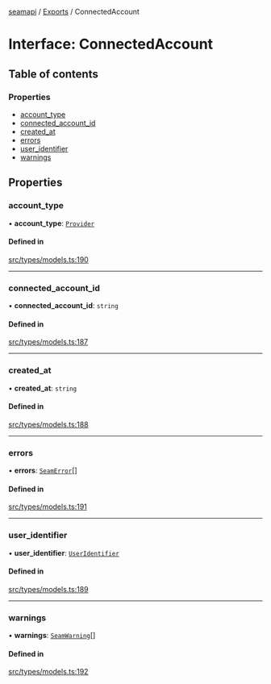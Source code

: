 [seamapi](../README.md) / [Exports](../modules.md) / ConnectedAccount

# Interface: ConnectedAccount

## Table of contents

### Properties

- [account\_type](ConnectedAccount.md#account_type)
- [connected\_account\_id](ConnectedAccount.md#connected_account_id)
- [created\_at](ConnectedAccount.md#created_at)
- [errors](ConnectedAccount.md#errors)
- [user\_identifier](ConnectedAccount.md#user_identifier)
- [warnings](ConnectedAccount.md#warnings)

## Properties

### account\_type

• **account\_type**: [`Provider`](../enums/Provider.md)

#### Defined in

[src/types/models.ts:190](https://github.com/seamapi/javascript/blob/main/src/types/models.ts#L190)

___

### connected\_account\_id

• **connected\_account\_id**: `string`

#### Defined in

[src/types/models.ts:187](https://github.com/seamapi/javascript/blob/main/src/types/models.ts#L187)

___

### created\_at

• **created\_at**: `string`

#### Defined in

[src/types/models.ts:188](https://github.com/seamapi/javascript/blob/main/src/types/models.ts#L188)

___

### errors

• **errors**: [`SeamError`](SeamError.md)[]

#### Defined in

[src/types/models.ts:191](https://github.com/seamapi/javascript/blob/main/src/types/models.ts#L191)

___

### user\_identifier

• **user\_identifier**: [`UserIdentifier`](UserIdentifier.md)

#### Defined in

[src/types/models.ts:189](https://github.com/seamapi/javascript/blob/main/src/types/models.ts#L189)

___

### warnings

• **warnings**: [`SeamWarning`](SeamWarning.md)[]

#### Defined in

[src/types/models.ts:192](https://github.com/seamapi/javascript/blob/main/src/types/models.ts#L192)
